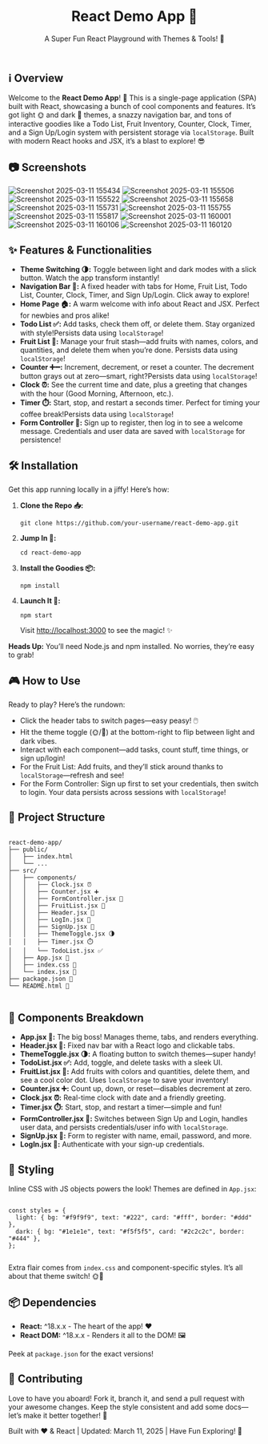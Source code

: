 
  <div class="container">
    <header>
      <h1>React Demo App 🚀</h1>
      <p>A Super Fun React Playground with Themes & Tools! 🌟</p>
    </header>

<section>
      <h2><span class="emoji">ℹ️</span> Overview</h2>
      <p>
        Welcome to the <strong>React Demo App</strong>! 🎉 This is a single-page application (SPA) built with React, showcasing a bunch of cool components and features. It’s got light 🌞 and dark 🌙 themes, a snazzy navigation bar, and tons of interactive goodies like a Todo List, Fruit Inventory, Counter, Clock, Timer, and a Sign Up/Login system with persistent storage via <code>localStorage</code>. Built with modern React hooks and JSX, it’s a blast to explore! 😎
      </p>
    </section>

<section> 
 <h2><span class="emoji">📷</span> Screenshots </h2>


![Screenshot 2025-03-11 155434](https://github.com/user-attachments/assets/df81975c-514a-439b-8c8c-214118dc36dc)
![Screenshot 2025-03-11 155506](https://github.com/user-attachments/assets/1180ce7d-7ed3-4ed9-a4b4-0b307b9f0775)
![Screenshot 2025-03-11 155522](https://github.com/user-attachments/assets/cfbabbed-38bf-40c1-afae-78866e619878)
![Screenshot 2025-03-11 155658](https://github.com/user-attachments/assets/32ee9211-4dd7-4255-92a3-25af244c5676)
![Screenshot 2025-03-11 155731](https://github.com/user-attachments/assets/3c61332d-b8de-47d8-a62c-e27c63c33f85)
![Screenshot 2025-03-11 155755](https://github.com/user-attachments/assets/3bf5fb00-46cd-4d5b-a30c-2a9d23cae172)
![Screenshot 2025-03-11 155817](https://github.com/user-attachments/assets/1e8952d2-80d6-4ddd-a297-72e3f16fc4dc)
![Screenshot 2025-03-11 160001](https://github.com/user-attachments/assets/f45c1536-5eb1-4faa-b082-23384158f9c2)
![Screenshot 2025-03-11 160106](https://github.com/user-attachments/assets/767d78bb-5186-49bf-a435-95a1e53c72f9)
![Screenshot 2025-03-11 160120](https://github.com/user-attachments/assets/17350f63-be8d-4c26-9cab-85d7b31efc86)


</section>

 <section>
      <h2><span class="emoji">✨</span> Features & Functionalities</h2>
      <ul>
        <li><strong>Theme Switching 🌗:</strong> Toggle between light and dark modes with a slick button. Watch the app transform instantly!</li>
        <li><strong>Navigation Bar 🧭:</strong> A fixed header with tabs for Home, Fruit List, Todo List, Counter, Clock, Timer, and Sign Up/Login. Click away to explore!</li>
        <li><strong>Home Page 🏠:</strong> A warm welcome with info about React and JSX. Perfect for newbies and pros alike!</li>
        <li><strong>Todo List ✅:</strong> Add tasks, check them off, or delete them. Stay organized with style!Persists data using <code>localStorage</code>!</li>
        <li><strong>Fruit List 🍎:</strong> Manage your fruit stash—add fruits with names, colors, and quantities, and delete them when you’re done. Persists data using <code>localStorage</code>!</li>
        <li><strong>Counter ➕➖:</strong> Increment, decrement, or reset a counter. The decrement button grays out at zero—smart, right?Persists data using <code>localStorage</code>!</li>
        <li><strong>Clock ⏰:</strong> See the current time and date, plus a greeting that changes with the hour (Good Morning, Afternoon, etc.).</li>
        <li><strong>Timer ⏱️:</strong> Start, stop, and restart a seconds timer. Perfect for timing your coffee break!Persists data using <code>localStorage</code>!</li>
        <li><strong>Form Controller 🔐:</strong> Sign up to register, then log in to see a welcome message. Credentials and user data are saved with <code>localStorage</code> for persistence!</li>
      </ul>
    </section>

  <section>
      <h2><span class="emoji">🛠️</span> Installation</h2>
      <p>Get this app running locally in a jiffy! Here’s how:</p>
      <ol>
        <li><strong>Clone the Repo 📥:</strong>
          <pre><code>git clone https://github.com/your-username/react-demo-app.git</code></pre>
        </li>
        <li><strong>Jump In 📂:</strong>
          <pre><code>cd react-demo-app</code></pre>
        </li>
        <li><strong>Install the Goodies 📦:</strong>
          <pre><code>npm install</code></pre>
        </li>
        <li><strong>Launch It 🚀:</strong>
          <pre><code>npm start</code></pre>
          Visit <a href="http://localhost:3000" target="_blank">http://localhost:3000</a> to see the magic! ✨
        </li>
      </ol>
      <p><strong>Heads Up:</strong> You’ll need <span class="highlight">Node.js</span> and <span class="highlight">npm</span> installed. No worries, they’re easy to grab!</p>
    </section>
 <section>
      <h2><span class="emoji">🎮</span> How to Use</h2>
      <p>Ready to play? Here’s the rundown:</p>
      <ul>
        <li>Click the header tabs to switch pages—easy peasy! 🖱️</li>
        <li>Hit the theme toggle (🌞/🌙) at the bottom-right to flip between light and dark vibes.</li>
        <li>Interact with each component—add tasks, count stuff, time things, or sign up/login!</li>
        <li>For the Fruit List: Add fruits, and they’ll stick around thanks to <code>localStorage</code>—refresh and see!</li>
        <li>For the Form Controller: Sign up first to set your credentials, then switch to login. Your data persists across sessions with <code>localStorage</code>!</li>
      </ul>
    </section>
    <section>
      <h2><span class="emoji">📁</span> Project Structure</h2>
      <pre><code>
react-demo-app/
├── public/
│   ├── index.html
│   └── ...
├── src/
│   ├── components/
│   │   ├── Clock.jsx ⏰
│   │   ├── Counter.jsx ➕
│   │   ├── FormController.jsx 🔐
│   │   ├── FruitList.jsx 🍎
│   │   ├── Header.jsx 🧭
│   │   ├── LogIn.jsx 🔑
│   │   ├── SignUp.jsx 📝
│   │   ├── ThemeToggle.jsx 🌗
│   │   ├── Timer.jsx ⏱️
│   │   └── TodoList.jsx ✅
│   ├── App.jsx 🌟
│   ├── index.css 🎨
│   └── index.jsx 🚀
├── package.json 📜
└── README.html 📖
      </code></pre>
    </section>

   <section>
      <h2><span class="emoji">🧩</span> Components Breakdown</h2>
      <ul>
        <li><strong>App.jsx 🌟:</strong> The big boss! Manages theme, tabs, and renders everything.</li>
        <li><strong>Header.jsx 🧭:</strong> Fixed nav bar with a React logo and clickable tabs.</li>
        <li><strong>ThemeToggle.jsx 🌗:</strong> A floating button to switch themes—super handy!</li>
        <li><strong>TodoList.jsx ✅:</strong> Add, toggle, and delete tasks with a sleek UI.</li>
        <li><strong>FruitList.jsx 🍎:</strong> Add fruits with colors and quantities, delete them, and see a cool color dot. Uses <code>localStorage</code> to save your inventory!</li>
        <li><strong>Counter.jsx ➕:</strong> Count up, down, or reset—disables decrement at zero.</li>
        <li><strong>Clock.jsx ⏰:</strong> Real-time clock with date and a friendly greeting.</li>
        <li><strong>Timer.jsx ⏱️:</strong> Start, stop, and restart a timer—simple and fun!</li>
        <li><strong>FormController.jsx 🔐:</strong> Switches between Sign Up and Login, handles user data, and persists credentials/user info with <code>localStorage</code>.</li>
        <li><strong>SignUp.jsx 📝:</strong> Form to register with name, email, password, and more.</li>
        <li><strong>LogIn.jsx 🔑:</strong> Authenticate with your sign-up credentials.</li>
      </ul>
    </section>

   <section>
      <h2><span class="emoji">🎨</span> Styling</h2>
      <p>
        Inline CSS with JS objects powers the look! Themes are defined in <code>App.jsx</code>:
      </p>
      <pre><code>
const styles = {
  light: { bg: "#f9f9f9", text: "#222", card: "#fff", border: "#ddd" },
  dark: { bg: "#1e1e1e", text: "#f5f5f5", card: "#2c2c2c", border: "#444" },
};
      </code></pre>
      <p>Extra flair comes from <code>index.css</code> and component-specific styles. It’s all about that theme switch! 🌞🌙</p>
    </section>

<section>
      <h2><span class="emoji">📦</span> Dependencies</h2>
      <ul>
        <li><strong>React:</strong> ^18.x.x - The heart of the app! ❤️</li>
        <li><strong>React DOM:</strong> ^18.x.x - Renders it all to the DOM! 🖼️</li>
      </ul>
      <p>Peek at <code>package.json</code> for the exact versions!</p>
    </section>

<section>
      <h2><span class="emoji">🤝</span> Contributing</h2>
      <p>
        Love to have you aboard! Fork it, branch it, and send a pull request with your awesome changes. Keep the style consistent and add some docs—let’s make it better together! 🙌
      </p>
    </section>
    
 <div class="footer">
      <p>Built with ❤️ & React | Updated: March 11, 2025 | Have Fun Exploring! 🎉</p>
    </div>
  </div>

